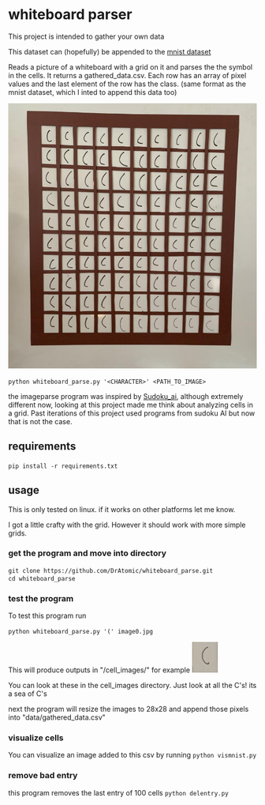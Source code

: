 # whiteboard parser
This project is intended to gather your own data

This dataset can (hopefully) be appended to the [mnist dataset](http://yann.lecun.com/exdb/mnist/) 

Reads a picture of a whiteboard with a grid on it and parses the the symbol in the cells. It returns a gathered_data.csv. Each row has an array of pixel values and the last element of the row has the class. (same format as the mnist dataset, which I inted to append this data too)

![grid example](image0.jpg)

`python whiteboard_parse.py '<CHARACTER>' <PATH_TO_IMAGE>`

the imageparse program was inspired by [Sudoku_ai](https://github.com/Joy2469/Sudoku_AI.git), although extremely different now, looking at this project made me think about analyzing cells in a grid. Past iterations of this project used programs from sudoku AI but now that is not the case. 


## requirements
`pip install -r requirements.txt`

## usage
This is only tested on linux. if it works on other platforms let me know.

I got a little crafty with the grid. However it should work with more simple grids.

### get the program and move into directory

```
git clone https://github.com/DrAtomic/whiteboard_parse.git
cd whiteboard_parse
```
### test the program

To test this program run

`python whiteboard_parse.py '(' image0.jpg`

This will produce outputs in "/cell_images/"
for example 
![cell](cell_images/cell3.jpg)

You can look at these in the cell_images directory. Just look at all the C's! its a sea of C's

next the program will resize the images to  28x28 and append those pixels into "data/gathered_data.csv"

### visualize cells
You can visualize an image added to this csv by running `python vismnist.py`

### remove bad entry

this program removes the last entry of 100 cells
`python delentry.py`
